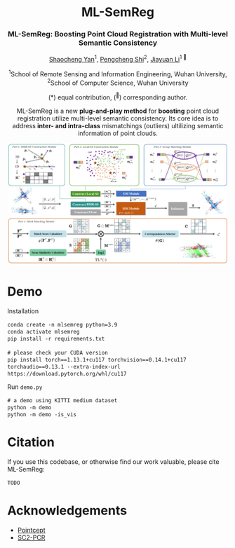 <div align="center">
<h1>ML-SemReg</h1>
<h3>ML-SemReg: Boosting Point Cloud Registration with Multi-level Semantic Consistency</h3>

[Shaocheng Yan](https://github.com/Laka-3DV)<sup>1</sup>,
[Pengcheng Shi](https://orcid.org/0000-0003-2504-9890)<sup>2</sup>,
[Jiayuan Li](https://ljy-rs.github.io/web/)<sup>1 :email:</sup>

<sup>1</sup>School of Remote Sensing and Information Engineering, Wuhan University, 
<sup>2</sup>School of Computer Science, Wuhan University

(\*) equal contribution, (<sup>:email:</sup>) corresponding author.


ML-SemReg is a new **plug-and-play method** for **boosting** point cloud registration utilize multi-level semantic consistency. Its core idea is to address **inter- and intra-class** mismatchings (outliers) ultilizing semantic information of point clouds.

<!-- ArXiv Preprint ([]()), HuggingFace Page ([🤗 ()) -->


</div>

![ML-SemReg](assets/figs/pipeline.png "ML-SemReg")




# Demo

Installation
```shell
conda create -n mlsemreg python=3.9 
conda activate mlsemreg
pip install -r requirements.txt

# please check your CUDA version
pip install torch==1.13.1+cu117 torchvision==0.14.1+cu117 torchaudio==0.13.1 --extra-index-url https://download.pytorch.org/whl/cu117
```

Run `demo.py`

```shell
# a demo using KITTI medium dataset
python -m demo
python -m demo -is_vis
```


# Citation

If you use this codebase, or otherwise find our work valuable, please cite ML-SemReg:
```
TODO
```

# Acknowledgements 

- [Pointcept](https://github.com/Pointcept/Pointcept)
- [SC2-PCR](https://github.com/ZhiChen902/SC2-PCR)
